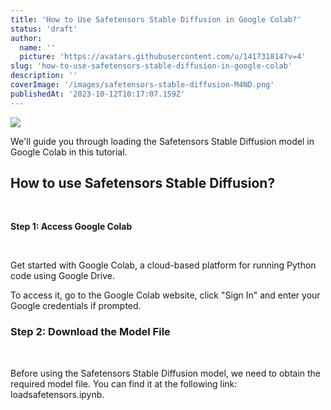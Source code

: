 ```yaml
---
title: 'How to Use Safetensors Stable Diffusion in Google Colab?'
status: 'draft'
author:
  name: ''
  picture: 'https://avatars.githubusercontent.com/u/141731814?v=4'
slug: 'how-to-use-safetensors-stable-diffusion-in-google-colab'
description: ''
coverImage: '/images/safetensors-stable-diffusion-M4ND.png'
publishedAt: '2023-10-12T10:17:07.159Z'
---
```


![](/images/safetensors-stable-diffusion-U4Nj.png)

We'll guide you through loading the Safetensors Stable Diffusion model in Google Colab in this tutorial.



## **How to use Safetensors Stable Diffusion?**

<br>

**Step 1: Access Google Colab**

<br>

Get started with Google Colab, a cloud-based platform for running Python code using Google Drive.



To access it, go to the Google Colab website, click "Sign In" and enter your Google credentials if prompted.



### **Step 2: Download the Model File**

<br>

Before using the Safetensors Stable Diffusion model, we need to obtain the required model file. You can find it at the following link: loadsafetensors.ipynb.

